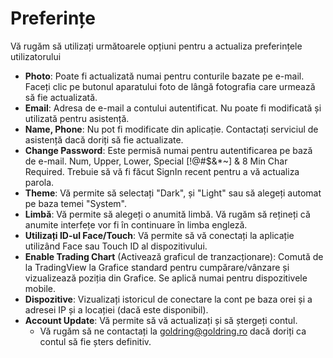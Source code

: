 # **Preferințe**

Vă rugăm să utilizați următoarele opțiuni pentru a actualiza preferințele utilizatorului
- **Photo**: Poate fi actualizată numai pentru conturile bazate pe e-mail. Faceți clic pe butonul aparatului foto de lângă fotografia care urmează să fie actualizată.
- **Email**: Adresa de e-mail a contului autentificat. Nu poate fi modificată și utilizată pentru asistență.
- **Name, Phone**: Nu pot fi modificate din aplicație. Contactați serviciul de asistență dacă doriți să fie actualizate.
- **Change Password**: Este permisă numai pentru autentificarea pe bază de e-mail. Num, Upper, Lower, Special [!@#\$&*~] & 8 Min Char Required. Trebuie să vă fi făcut SignIn recent pentru a vă actualiza parola.
- **Theme**: Vă permite să selectați "Dark", și "Light" sau să alegeți automat pe baza temei "System".
- **Limbă**: Vă permite să alegeți o anumită limbă. Vă rugăm să rețineți că anumite interfețe vor fi în continuare în limba engleză.
- **Utilizați ID-ul Face/Touch**: Vă permite să vă conectați la aplicație utilizând Face sau Touch ID al dispozitivului.
- **Enable Trading Chart** (Activează graficul de tranzacționare): Comută de la TradingView la Grafice standard pentru cumpărare/vânzare și vizualizează poziția din Grafice. Se aplică numai pentru dispozitivele mobile.
- **Dispozitive**: Vizualizați istoricul de conectare la cont pe baza orei și a adresei IP și a locației (dacă este disponibil).
- **Account Update**: Vă permite să vă actualizați și să ștergeți contul.
    - Vă rugăm să ne contactați la [goldring@goldring.ro](mailto:goldring@goldring.ro) dacă doriți ca contul să fie șters definitiv.